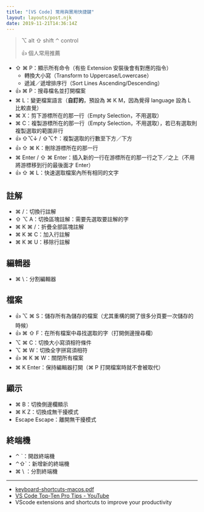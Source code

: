```yaml
---
title: "[VS Code] 常用與實用快捷鍵"
layout: layouts/post.njk
date: 2019-11-21T14:36:14Z
---
```


> ⌥ alt
> ⇧ shift
> ⌃ control
>
> 👍 個人常用推薦

- ⇧ ⌘ P：顯示所有命令（有些 Extension 安裝後會有對應的指令）
   - 轉換大小寫（Transform to Uppercase/Lowercase）
   - 遞減／遞增排序行（Sort Lines Ascending/Descending）
- 👍 ⌘ P：搜尋檔名並打開檔案
- ⌘ L：變更檔案語言（**自訂的**，預設為 ⌘ K M，因為覺得 language 設為 L 比較直覺）
- ⌘ X：剪下游標所在的那一行（Empty Selection，不用選取）
- ⌘ C：複製游標所在的那一行（Empty Selection，不用選取），若已有選取則複製選取的範圍非行
- 👍 ⇧⌥↓ / ⇧⌥↑：複製選取的行數至下方／下方 
- 👍 ⇧ ⌘ K：刪除游標所在的那一行
- ⌘ Enter / ⇧ ⌘ Enter：插入新的一行在游標所在的那一行之下／之上（不用將游標移到行的最後面才 Enter）
- 👍  ⇧ ⌘ L：快速選取檔案內所有相同的文字

## 註解
- ⌘ /：切換行註解
- ⇧ ⌥ A：切換區塊註解：需要先選取要註解的字
- ⌘ K ⌘ /：折疊全部區塊註解
- ⌘ K ⌘ C：加入行註解
- ⌘ K ⌘ U：移除行註解

## 編輯器
- ⌘ \：分割編輯器

## 檔案
- 👍 ⌥  ⌘ S：儲存所有為儲存的檔案（尤其重構的開了很多分頁要一次儲存的時候）
- 👍 ⌘ ⇧ F：在所有檔案中尋找選取的字（打開側邊搜尋欄）
- ⌥ ⌘ C：切換大小寫須相符條件
- ⌥ ⌘ W：切換全字拼寫須相符
- 👍 ⌘ K ⌘ W：關閉所有檔案
- ⌘ K Enter：保持編輯器打開（⌘ P 打開檔案時就不會被取代）

## 顯示
- ⌘ B：切換側邊欄顯示
- ⌘ K Z：切換成無干擾模式
- Escape Escape：離開無干擾模式

## 終端機
- ⌃ `：開啟終端機
- ⌃⇧`：新增新的終端機
- ⌘ \ ：分割終端機

---
- [keyboard-shortcuts-macos.pdf](https://code.visualstudio.com/shortcuts/keyboard-shortcuts-macos.pdf)
- [VS Code Top-Ten Pro Tips - YouTube](https://www.youtube.com/watch?v=u21W_tfPVrY)
- VScode extensions and shortcuts to improve your productivity